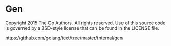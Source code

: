# Gen

Copyright 2015 The Go Authors. All rights reserved.
Use of this source code is governed by a BSD-style
license that can be found in the LICENSE file.

https://github.com/golang/text/tree/master/internal/gen
